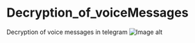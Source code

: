 # Decryption_of_voiceMessages
Decryption of voice messages in telegram
![Image alt](https://github.com/Torkusz/Decryption_of_voiceMessages/raw/main/source/idea.png)